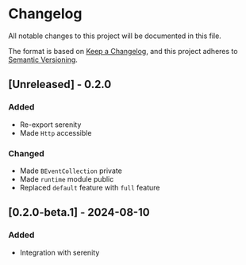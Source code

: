 # Changelog

All notable changes to this project will be documented in this file.

The format is based on [Keep a Changelog](https://keepachangelog.com/en/1.1.0/),
and this project adheres to [Semantic Versioning](https://semver.org/spec/v2.0.0.html).

## [Unreleased] - 0.2.0

### Added
- Re-export serenity
- Made `Http` accessible

### Changed
- Made `BEventCollection` private
- Made `runtime` module public
- Replaced `default` feature with `full` feature

## [0.2.0-beta.1] - 2024-08-10

### Added
- Integration with serenity
